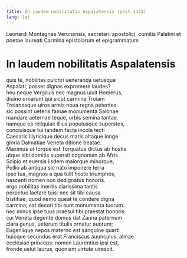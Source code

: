```yaml
---
title: In laudem nobilitatis Aspalatensis (post 1452)
lang: lat
--- 
```



Leonardi Montagnae Veronensis, secretarii apostolici, comitis Palatini et poetae laureati
Carmina epistolarum et epigrammatum

# In laudem nobilitatis Aspalatensis

quis te, nobilitas pulchri ueneranda uetusque  
Aspalati, posset dignas expromere laudes?  
heu neque Vergilius nec magnus uiuit Homerus,  
diuino ornarunt qui sicut carmine Troiam  
Troianosque uiros armis noua regna petentes,  
sic possint ueteris famae monumenta Salonae  
mandare aeternae teque, urbis semina tantae.  
namque es reliquiae illius populusque superstes,  
conciuisque tui tandem facta incola tecti  
Caesaris Illyricique decus maris altaque longe  
gloria Dalmatiae Veneta ditione beatae.  
Maximus ut torque est Torquatus dictus ab hostis  
utque sibi domitis supersit cognomen ab Afris  
Scipio et euersis iisdem maiorque minorque,  
Pollio ab antiqua sic nato imponere terra  
ipse tua, magnos a qua tulit hoste triumphos,  
nascenti nomen non dedignatus honoris.  
ergo nobilitas meritis clarissima tantis  
perpetuo laetare tuis: nec sit tibi causa  
tristitiae, quod nemo queat te condere digna  
carmina; sat decori tibi sunt monumenta tuorum.  
nec minus ipse tuus praesul tibi praestat honoris:  
cui Veneta degente domus dat Zanna paternum  
clara genus, ueterum titulis ornatur auorum;  
Eugeniique nepos materno est sanguine quarti  
huicque secundus erat Franciscus auunculus, almae  
ecclesiae princeps: nomen Laurentius ipsi est,  
fronde uelut laurus, quoniam uirtute uirescit.  
